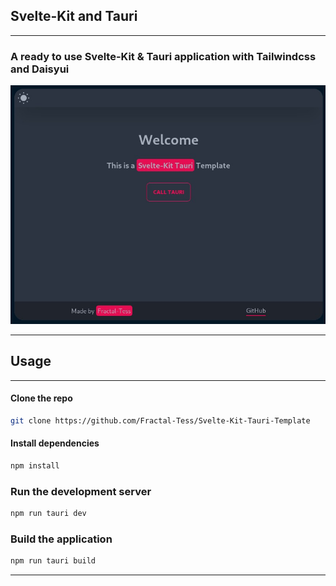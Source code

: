 ## **Svelte-Kit and Tauri**

---

### A ready to use Svelte-Kit & Tauri application with **Tailwindcss** and **Daisyui**

![window screenshot](/static/window.jpg)

---

## **Usage**

---

#### **Clone the repo**

```bash
git clone https://github.com/Fractal-Tess/Svelte-Kit-Tauri-Template
```

#### **Install dependencies**

```bash
npm install
```

### **Run the development server**

```bash
npm run tauri dev
```

### **Build the application**

```bash
npm run tauri build
```

---

